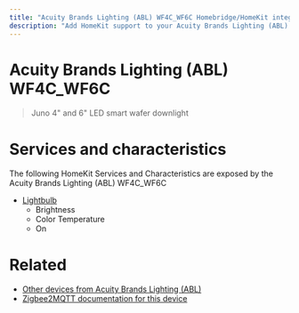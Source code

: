 ```yaml
---
title: "Acuity Brands Lighting (ABL) WF4C_WF6C Homebridge/HomeKit integration"
description: "Add HomeKit support to your Acuity Brands Lighting (ABL) WF4C_WF6C, using Homebridge, Zigbee2MQTT and homebridge-z2m."
---
```

<!---
This file has been GENERATED using src/docgen/docgen.ts
DO NOT EDIT THIS FILE MANUALLY!
-->
# Acuity Brands Lighting (ABL) WF4C_WF6C
> Juno 4" and 6" LED smart wafer downlight


# Services and characteristics
The following HomeKit Services and Characteristics are exposed by
the Acuity Brands Lighting (ABL) WF4C_WF6C

* [Lightbulb](../../light.md)
  * Brightness
  * Color Temperature
  * On


# Related
* [Other devices from Acuity Brands Lighting (ABL)](../index.md#acuity_brands_lighting_abl)
* [Zigbee2MQTT documentation for this device](https://www.zigbee2mqtt.io/devices/WF4C_WF6C.html)